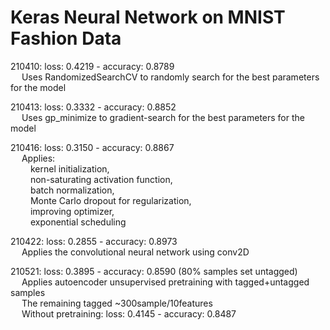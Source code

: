# Keras Neural Network on MNIST Fashion Data

210410: loss: 0.4219 - accuracy: 0.8789  
&ensp;&ensp; Uses RandomizedSearchCV to randomly search for the best parameters for the model

210413: loss: 0.3332 - accuracy: 0.8852  
&ensp;&ensp; Uses gp_minimize to gradient-search for the best parameters for the model

210416: loss: 0.3150 - accuracy: 0.8867  
&ensp;&ensp; Applies:  
&ensp;&ensp;&ensp;&ensp; kernel initialization,  
&ensp;&ensp;&ensp;&ensp; non-saturating activation function,  
&ensp;&ensp;&ensp;&ensp; batch normalization,  
&ensp;&ensp;&ensp;&ensp; Monte Carlo dropout for regularization,  
&ensp;&ensp;&ensp;&ensp; improving optimizer,  
&ensp;&ensp;&ensp;&ensp; exponential scheduling  
            
210422: loss: 0.2855 - accuracy: 0.8973  
&ensp;&ensp; Applies the convolutional neural network using conv2D  

210521: loss: 0.3895 - accuracy: 0.8590 (80% samples set untagged)  
&ensp;&ensp; Applies autoencoder unsupervised pretraining with tagged+untagged samples  
&ensp;&ensp; The remaining tagged ~300sample/10features  
&ensp;&ensp; Without pretraining: loss: 0.4145 - accuracy: 0.8487  
